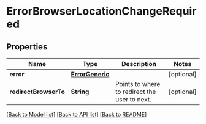 # ErrorBrowserLocationChangeRequired

## Properties
Name | Type | Description | Notes
------------ | ------------- | ------------- | -------------
**error** | [**ErrorGeneric**](ErrorGeneric.md) |  | [optional] 
**redirectBrowserTo** | **String** | Points to where to redirect the user to next. | [optional] 

[[Back to Model list]](../README.md#documentation-for-models) [[Back to API list]](../README.md#documentation-for-api-endpoints) [[Back to README]](../README.md)


